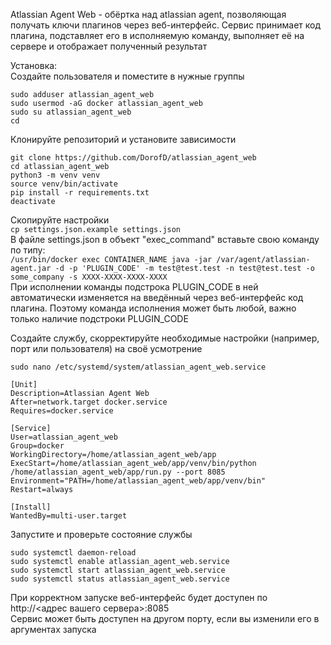 Atlassian Agent Web - обёртка над atlassian agent, позволяющая получать ключи плагинов через веб-интерфейс. Сервис принимает код плагина, подставляет его в исполняемую команду, выполняет её на сервере и отображает полученный результат  

Установка:  
Создайте пользователя и поместите в нужные группы
```
sudo adduser atlassian_agent_web
sudo usermod -aG docker atlassian_agent_web
sudo su atlassian_agent_web
cd
```

Клонируйте репозиторий и установите зависимости  
```
git clone https://github.com/DorofD/atlassian_agent_web
cd atlassian_agent_web
python3 -m venv venv
source venv/bin/activate
pip install -r requirements.txt
deactivate
```  

Скопируйте настройки  
```cp settings.json.example settings.json```  
В файле settings.json в объект "exec_command" вставьте свою команду по типу:  
```/usr/bin/docker exec CONTAINER_NAME java -jar /var/agent/atlassian-agent.jar -d -p 'PLUGIN_CODE' -m test@test.test -n test@test.test -o some_company -s XXXX-XXXX-XXXX-XXXX```  
При исполнении команды подстрока PLUGIN_CODE в ней автоматически изменяется на введённый через веб-интерфейс код плагина. Поэтому команда исполнения может быть любой, важно только наличие подстроки PLUGIN_CODE  


Создайте службу, скорректируйте необходимые настройки (например, порт или пользователя) на своё усмотрение  
```
sudo nano /etc/systemd/system/atlassian_agent_web.service

[Unit]
Description=Atlassian Agent Web
After=network.target docker.service
Requires=docker.service

[Service]
User=atlassian_agent_web
Group=docker
WorkingDirectory=/home/atlassian_agent_web/app
ExecStart=/home/atlassian_agent_web/app/venv/bin/python /home/atlassian_agent_web/app/run.py --port 8085
Environment="PATH=/home/atlassian_agent_web/app/venv/bin"
Restart=always

[Install]
WantedBy=multi-user.target
```

Запустите и проверьте состояние службы  
```
sudo systemctl daemon-reload
sudo systemctl enable atlassian_agent_web.service
sudo systemctl start atlassian_agent_web.service
sudo systemctl status atlassian_agent_web.service
```

При корректном запуске веб-интерфейс будет доступен по http://<адрес вашего сервера>:8085   
Сервис может быть доступен на другом порту, если вы изменили его в аргументах запуска
